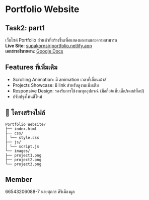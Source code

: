 # Portfolio Website

## Task2: part1
เว็บไซต์ Portfolio ส่วนตัวที่สร้างขึ้นเพื่อแสดงผลงานและความสามารถ   
**Live Site**: [supakornsiriportfolio.netlify.app](https://supakornsiriportfolio.netlify.app/)  
**เอกสารอธิบายงาน**: [Google Docs](https://docs.google.com/document/d/1ch0gTtSVWVBpz1UL4EOdVSW-4Jd7e39z-PF-2qP_040/edit?usp=sharing)


## Features ที่เพิ่มเติม

- Scrolling Animation: มี animation เวลาที่เลื่อนเม้าส์
- Projects Showcase: มี link สำหรับดูงานเพิ่มเตืม
- Responsive Design: รองรับการใช้งานทุกอุปกรณ์ (มือถือ/แท็บเล็ต/เดสก์ท็อป)
- ปรับปรุงโทนสีใหม่

## 📁 โครงสร้างไฟล์
```
Portfolio Website/
├── index.html
├── css/
│ └── style.css
├── js/
│ └── script.js
└── images/
├── project1.png
├── project2.png
└── project3.png
```
## Member
66543206088-7 นายศุภกร ศิริเมืองมูล 
